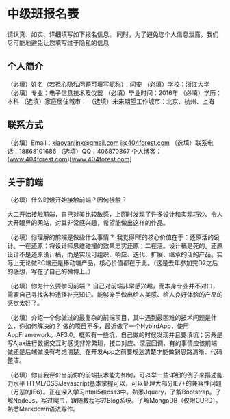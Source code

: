 # 中级班报名表

请认真、如实、详细填写如下报名信息。
同时，为了避免您个人信息泄露，我们尽可能地避免让您填写过于隐私的信息

## 个人简介

（必填）姓名（若担心隐私问题可填写昵称）：闫安
（必填）学校：浙江大学
（必填）专业：电子信息技术及仪器
（必填）毕业时间：2016年
（必填）学历：本科
（选填）家庭居住城市：
（选填）未来期望工作城市：北京、杭州、上海

## 联系方式

（必填）Email：xiaoyanjinx@gmail.com i@404forest.com
（选填）联系电话：18868101686
（选填）QQ：406870867
 个人博客：(www.404forest.com)[www.404forest.com]

## 关于前端

（必填）什么时候开始接触前端？因何接触？

 大二开始接触前端，自己对美比较敏感，上网时发现了许多设计和实现巧妙、令人大开眼界的网站，对其非常感兴趣，希望能做出这样的作品。

（必填）你理解的前端是做些什么事情？
 我觉得FE的核心价值在于：还原活的设计。一在还原：将设计师思维碰撞的效果忠实还原；二在活。设计稿是死的。还原设计不是还原设计稿，而是实现可组织、响应、迭代、扩展、继承的活的产品。实际上无论做PC端还是移动端产品，核心价值都在于此。（这是去年参加完D2之后的感想，写在了自己的微博上。）

（必填）你为什么要学习前端？
 自己对前端非常感兴趣，而本身专业并不对口，需要自己寻找各种途径补充知识。能够亲手做出给人美感、给人良好体验的产品的感觉太好了。

（必填）介绍一个你做过的最复杂的前端项目，其中遇到最困难的技术问题是什么，你如何解决的？
 做的项目不多，最近做了一个HybirdApp，使用AppFramework。AF3.0。框架有一些坑，自己做的时候发现并且要填坑；另外是写Ajax进行数据交互时感觉非常繁琐，接口对应、深层回调、有的事情应该前端做还是后端做没有考虑清楚。在开发App之前要规划清楚才能做到思路清晰、代码整洁。

（必填）你自我评价当前你的前端技术能力如何，可以举一些详细的例子来描述能力水平
 HTML/CSS/Javascript基本掌握可以，可以处理大部分IE7+的兼容性问题（万恶的IE6）。正在深入学习html5和css3中。熟悉Jquery，了解Bootstrap。了解NodeJs，写过爬虫，跟随教程写过Blog系统。了解MongoDB（仅限CURD）。熟悉Markdown语法写作。

